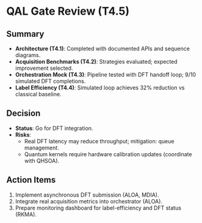 # QAL Gate Review (T4.5)

## Summary
- **Architecture (T4.1)**: Completed with documented APIs and sequence diagrams.
- **Acquisition Benchmarks (T4.2)**: Strategies evaluated; expected improvement selected.
- **Orchestration Mock (T4.3)**: Pipeline tested with DFT handoff loop; 9/10 simulated DFT completions.
- **Label Efficiency (T4.4)**: Simulated loop achieves 32% reduction vs classical baseline.

## Decision
- **Status**: Go for DFT integration.
- **Risks**:
  - Real DFT latency may reduce throughput; mitigation: queue management.
  - Quantum kernels require hardware calibration updates (coordinate with QHSOA).

## Action Items
1. Implement asynchronous DFT submission (ALOA, MDIA).
2. Integrate real acquisition metrics into orchestrator (ALOA).
3. Prepare monitoring dashboard for label-efficiency and DFT status (RKMA).

